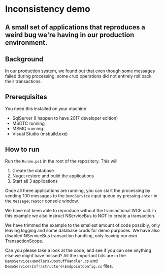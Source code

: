 # Inconsistency demo

## A small set of applications that reproduces a weird bug we're having in our production environment.

## Background

In our production system, we found out that even though some messages failed during processing, some crud operations did not entirely roll back their transactions.

## Prerequisites

You need this installed on your machine

- SqlServer (I happen to have 2017 developer edition)
- MSDTC running
- MSMQ running
- Visual Studio (msbuild.exe)

## How to run

Run the `Runme.ps1` in the root of the repository. This will

1.	Create the database
2.	Nuget restore and build the applications
3.	Start all 3 applications

Once all three applications are running, you can start the processing by sending 100 messages to the `DemoService` input queue by pressing `enter` in the `MessageCreator` console window.


We have not been able to reproduce without the transactional WCF call. In this example we also instruct NServiceBus to NOT to create a transaction. 

We have trimmed the example to the smallest amount of code possibly, only leaving logging and some database cruds for demo purposes. We have also disabled NServiceBus transaction handling, only leaving our own TransactionScope.

Can you please take a look at the code, and see if you can see anything else we might have missed? All the important bits are in the `DemoService\Handlers\DostuffHandler.cs` and `DemoService\Infrastructure\EndpointConfig.cs` files.
